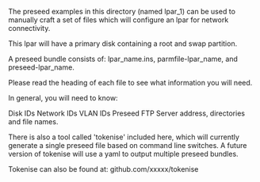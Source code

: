 The preseed examples in this directory (named lpar_1) can be used to manually
craft a set of files which will configure an lpar for network connectivity. 

This lpar will have a primary disk containing a root and swap partition.

A preseed bundle consists of: lpar_name.ins, parmfile-lpar_name, and 
preseed-lpar_name.

Please read the heading of each file to see what information you will need.

In general, you will need to know:

Disk IDs
Network IDs
VLAN IDs
Preseed FTP Server address, directories and file names.

There is also a tool called 'tokenise' included here, which will currently
generate a single preseed file based on command line switches. A future version
of tokenise will use a yaml to output multiple preseed bundles.

Tokenise can also be found at: github.com/xxxxx/tokenise
